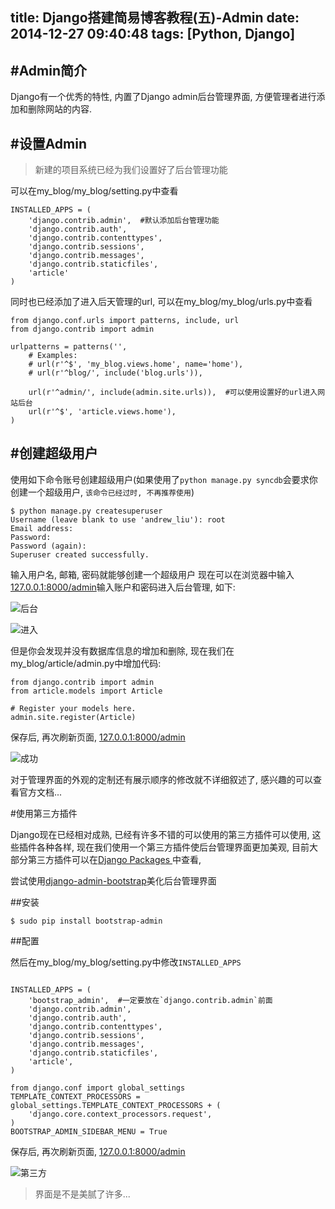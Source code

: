 title: Django搭建简易博客教程(五)-Admin
date: 2014-12-27 09:40:48
tags: [Python, Django]
---

#Admin简介
---

Django有一个优秀的特性, 内置了Django admin后台管理界面, 方便管理者进行添加和删除网站的内容.


#设置Admin
---

> 新建的项目系统已经为我们设置好了后台管理功能

可以在my_blog/my_blog/setting.py中查看

```
INSTALLED_APPS = (
    'django.contrib.admin',  #默认添加后台管理功能
    'django.contrib.auth',
    'django.contrib.contenttypes',
    'django.contrib.sessions',
    'django.contrib.messages',
    'django.contrib.staticfiles',
    'article'
)
```

<!--more-->

同时也已经添加了进入后天管理的url, 可以在my_blog/my_blog/urls.py中查看

```
from django.conf.urls import patterns, include, url
from django.contrib import admin

urlpatterns = patterns('',
    # Examples:
    # url(r'^$', 'my_blog.views.home', name='home'),
    # url(r'^blog/', include('blog.urls')),

    url(r'^admin/', include(admin.site.urls)),  #可以使用设置好的url进入网站后台
    url(r'^$', 'article.views.home'),
)
```




#创建超级用户
---

使用如下命令账号创建超级用户(如果使用了`python manage.py syncdb`会要求你创建一个超级用户, `该命令已经过时, 不再推荐使用`)

```
$ python manage.py createsuperuser
Username (leave blank to use 'andrew_liu'): root
Email address:
Password:
Password (again):
Superuser created successfully.
```

输入用户名, 邮箱, 密码就能够创建一个超级用户
现在可以在浏览器中输入[127.0.0.1:8000/admin](http://127.0.0.1:8000/admin)输入账户和密码进入后台管理, 如下:

![后台](http://picturebag.qiniudn.com/Snip20141226_3.png)

![进入](http://picturebag.qiniudn.com/Snip20141226_4.png)

但是你会发现并没有数据库信息的增加和删除, 现在我们在my_blog/article/admin.py中增加代码:

```
from django.contrib import admin
from article.models import Article

# Register your models here.
admin.site.register(Article)
```

保存后, 再次刷新页面, [127.0.0.1:8000/admin](http://127.0.0.1:8000/admin)

![成功](http://picturebag.qiniudn.com/Snip20141226_5.png)

对于管理界面的外观的定制还有展示顺序的修改就不详细叙述了, 感兴趣的可以查看官方文档...


#使用第三方插件

Django现在已经相对成熟, 已经有许多不错的可以使用的第三方插件可以使用, 这些插件各种各样, 现在我们使用一个第三方插件使后台管理界面更加美观, 目前大部分第三方插件可以在[Django Packages ](https://www.djangopackages.com/)中查看,

尝试使用[django-admin-bootstrap](https://github.com/douglasmiranda/django-admin-bootstrap)美化后台管理界面


##安装

```
$ sudo pip install bootstrap-admin
```

##配置

然后在my_blog/my_blog/setting.py中修改`INSTALLED_APPS`

```

INSTALLED_APPS = (
    'bootstrap_admin',  #一定要放在`django.contrib.admin`前面
    'django.contrib.admin',
    'django.contrib.auth',
    'django.contrib.contenttypes',
    'django.contrib.sessions',
    'django.contrib.messages',
    'django.contrib.staticfiles',
    'article',
)

from django.conf import global_settings
TEMPLATE_CONTEXT_PROCESSORS = global_settings.TEMPLATE_CONTEXT_PROCESSORS + (
    'django.core.context_processors.request',
)
BOOTSTRAP_ADMIN_SIDEBAR_MENU = True
```


保存后, 再次刷新页面, [127.0.0.1:8000/admin](http://127.0.0.1:8000/admin)

![第三方](http://picturebag.qiniudn.com/Snip20141226_6.png)


> 界面是不是美腻了许多...
